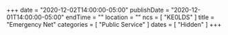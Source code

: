 +++
date = "2020-12-02T14:00:00-05:00"
publishDate = "2020-12-01T14:00:00-05:00"
endTime = ""
location = ""
ncs = [ "KE0LDS" ]
title = "Emergency Net"
categories = [ "Public Service" ]
dates = [ "Hidden" ]
+++
